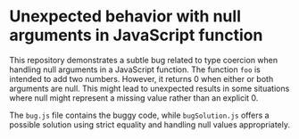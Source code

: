 # Unexpected behavior with null arguments in JavaScript function

This repository demonstrates a subtle bug related to type coercion when handling null arguments in a JavaScript function. The function `foo` is intended to add two numbers. However, it returns 0 when either or both arguments are null.  This might lead to unexpected results in some situations where null might represent a missing value rather than an explicit 0.

The `bug.js` file contains the buggy code, while `bugSolution.js` offers a possible solution using strict equality and handling null values appropriately.
